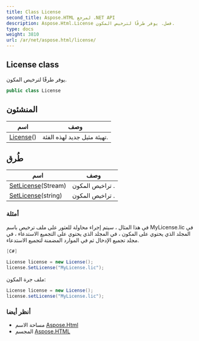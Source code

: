 ```yaml
---
title: Class License
second_title: Aspose.HTML لمرجع .NET API
description: Aspose.Html.License فصل. يوفر طرقًا لترخيص المكون.
type: docs
weight: 3810
url: /ar/net/aspose.html/license/
---
```

## License class

يوفر طرقًا لترخيص المكون.

```csharp
public class License
```

## المنشئون

| اسم | وصف |
| --- | --- |
| [License](license/)() | تهيئة مثيل جديد لهذه الفئة. |

## طُرق

| اسم | وصف |
| --- | --- |
| [SetLicense](../../aspose.html/license/setlicense/#setlicense)(Stream) | تراخيص المكون . |
| [SetLicense](../../aspose.html/license/setlicense/#setlicense_1)(string) | تراخيص المكون . |

### أمثلة

في هذا المثال ، سيتم إجراء محاولة للعثور على ملف ترخيص باسم MyLicense.lic في المجلد الذي يحتوي على  المكون ، في المجلد الذي يحتوي على التجميع الاستدعاء ، في مجلد تجميع الإدخال ثم في الموارد المضمنة لتجميع الاستدعاء.

```csharp
[C#]

License license = new License();
license.SetLicense("MyLicense.lic");
```

ملف جرة المكون:

```csharp
License license = new License();
license.setLicense("MyLicense.lic");
```

### أنظر أيضا

* مساحة الاسم [Aspose.Html](../../aspose.html/)
* المجسم [Aspose.HTML](../../)


